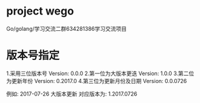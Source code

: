# project wego
Go/golang/学习交流二群634281386学习交流项目

# 版本号指定
1.采用三位版本号 
Version: 0.0.0
2.第一位为大版本更迭
Version: 1.0.0
3.第二位为更新年份
Version: 0.2017.0
4.第三位为更新月份及日期
Version: 0.0.0726

例如:
2017-07-26 大版本更新  对应版本为: 1.2017.0726
